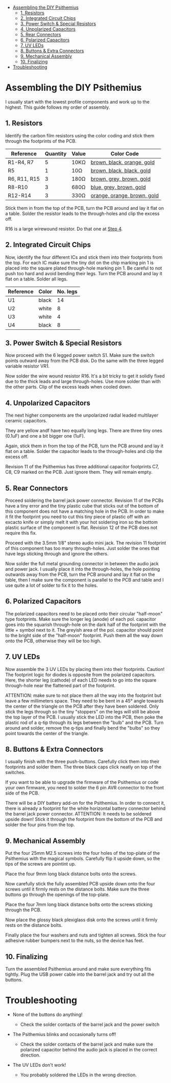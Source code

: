 - [Assembling the DIY Psithemius](#assembling-the-diy-psithemius)
  * [1. Resistors](#1-resistors)
  * [2. Integrated Circuit Chips](#2-integrated-circuit-chips)
  * [3. Power Switch & Special Resistors](#3-power-switch---special-resistors)
  * [4. Unpolarized Capacitors](#4-unpolarized-capacitors)
  * [5. Rear Connectors](#5-rear-connectors)
  * [6. Polarized Capacitors](#6-polarized-capacitors)
  * [7. UV LEDs](#7-uv-leds)
  * [8. Buttons & Extra Connectors](#8-buttons---extra-connectors)
  * [9. Mechanical Assembly](#9-mechanical-assembly)
  * [10. Finalizing](#10-finalizing)
- [Troubleshooting](#troubleshooting)

# Assembling the DIY Psithemius

I usually start with the lowest profile components and work up to the highest. This guide follows my order of assembly.

## 1. Resistors

Identify the carbon film resistors using the color coding and stick them through the footprints of the PCB.

| Reference | Quantity | Value | Color Code | 
|-----------|----------|-------|------------|
|R1-R4, R7  |         5|   10KΩ|[brown, black, orange, gold](components/10k-ohm-resistor-color-code.jpg)|
|R5         |         1|    10Ω|[brown, black, black, gold](components/10-ohm-resistor-color-code.jpg)|
|R6, R11, R15|        3|   180Ω|[brown, grey, brown, gold](components/180-ohm-resistor-color-code.jpg)|
|R8-R10     |         3|   680Ω|[blue, grey, brown, gold](components/680-ohm-resistor-color-code.jpg)|
|R12-R14    |         3|   330Ω|[orange, orange, brown, gold](components/330-ohm-resistor-color-code.jpg)|

Stick them in from the top of the PCB, turn the PCB around and lay it flat on a table. Solder the resistor leads to the through-holes and clip the excess off.

R16 is a large wirewound resistor. Do that one at [Step 4](#4-power-switch---special-resistors).

## 2. Integrated Circuit Chips

Now, identify the four different ICs and stick them into their footprints from the top. For each IC make sure the tiny dot on the chip marking pin 1 is placed into the square plated through-hole marking pin 1. Be careful to not push too hard and avoid bending their legs. Turn the PCB around and lay it flat on a table. Solder all legs.

| Reference | Color | No. legs |
|-----------|-------|----------|
|U1         | black |        14|
|U2         | white |         8|
|U3         | white |         4|
|U4         | black |         8|


## 3. Power Switch & Special Resistors

Now proceed with the 6 legged power switch S1. Make sure the switch points outward away from the PCB disk. Do the same with the three legged variable resistor VR1.

Now solder the wire wound resistor R16. It's a bit tricky to get it solidly fixed due to the thick leads and large through-holes. Use more solder than with the other parts. Clip of the excess leads when cooled down.

## 4. Unpolarized Capacitors

The next higher components are the unpolarized radial leaded multilayer ceramic capacitors. 

They are yellow andf have two equally long legs. There are three tiny ones (0.1uF) and one a bit bigger one (1uF).

Again, stick them in from the top of the PCB, turn the PCB around and lay it flat on a table. Solder the capacitor leads to the through-holes and clip the excess off.

Revision 11 of the Psithemius has three additional capacitor footprints C7, C8, C9 marked on the PCB. Just ignore them. They will remain empty.

## 5. Rear Connectors

Proceed soldering the barrel jack power connector. Revision 11 of the PCBs have a tiny error and the tiny plastic cube that sticks out of the bottom of this component does not have a matching hole in the PCB. In order to make it fit the footprint you need to cut this tiny piece of plastic off with an excacto knife or simply melt it with your hot soldering iron so the bottom plastic surface of the component is flat. Revision 12 of the PCB does not require this fix.

Proceed with the 3.5mm 1/8" stereo audio mini jack. The revision 11 footprint of this component has too many through-holes. Just solder the ones that have legs sticking through and ignore the others.

Now solder the full metal grounding connector in between the audio jack and power jack. I usually place it into the through-holes, the hole pointing outwards away from the PCB, turn the PCB around and lay it flat on the table, then I make sure the component is parallel to the PCB and table and I use quite a lot of solder to fix it to the holes.

## 6. Polarized Capacitors

The polarized capacitors need to be placed onto their circular "half-moon" type footprints. Make sure the longer leg (anode) of each pol. capacitor goes into the squarish through-hole on the dark half of the footprint with the little + symbol next to it. The greyish area of the pol. capacitor should point to the bright side of the "half-moon" footprint. Push them all the way down onto the PCB, otherwise they will be too high.

## 7. UV LEDs

Now assemble the 3 UV LEDs by placing them into their footprints. Caution! The footprint logic for diodes is opposite from the polarized capacitors. Here, the shorter leg (cathode) of each LED needs to go into the square through-hole near the flattened part of the footprint.

ATTENTION: make sure to not place them all the way into the footprint but leave a few millimeters space. They need to be bent in a 45° angle towards the center of the triangle on the PCB after they have been soldered. Only stick the legs through so the tiny "stoppers" on the legs will still be above the top layer of the PCB. I usually stick the LED into the PCB, then poke the plastic rod of a q-tip through its legs between the "bulb" and the PCB. Turn around and solder, remove the q-tips and finally bend the "bulbs" so they point towards the center of the triangle.

## 8. Buttons & Extra Connectors

I usually finish with the three push-buttons. Carefully click them into their footprints and solder them. The three black caps click neatly on top of the switches.

If you want to be able to upgrade the firmware of the Psithemius or code your own firmware, you need to solder the 6 pin AVR connector to the front side of the PCB.

There will be a DIY battery add-on for the Psithemius. In order to connect it, there is already a footprint for the white horizontal battery connector behind the barrel jack power connector. ATTENTION: It needs to be soldered upside down! Stick it through the footprint from the bottom of the PCB and solder the four pins from the top.

## 9. Mechanical Assembly

Put the four 25mm M2.5 screws into the four holes of the top-plate of the Psithemius with the magical symbols. Carefully flip it upside down, so the tips of the screws are pointint up.

Place the four 9mm long black distance bolts onto the screws.

Now carefully stick the fully assembled PCB upside down onto the four screws until it firmly rests on the distance bolts. Make sure the three buttons go through the openings of the top-plate.

Place the four 7mm long black distance bolts onto the screws sticking through the PCB.

Now place the glossy black plexiglass disk onto the screws until it firmly rests on the distance bolts.

Finally place the four washers and nuts and tighten all screws. Stick the four adhesive rubber bumpers next to the nuts, so the device has feet.

## 10. Finalizing

Turn the assembled Psithemius around and make sure everything fits tightly. Plug the USB power cable into the barrel jack and try out all the buttons.

# Troubleshooting

* None of the buttons do anything!
  + Check the solder contacts of the barrel jack and the power switch

* The Psithemius blinks and occasionally turns off!
  + Check the solder contacts of the barrel jack and make sure the polarized capacitor behind the audio jack is placed in the correct direction.

* The UV LEDs don't work!
  + You probably soldered the LEDs in the wrong direction.